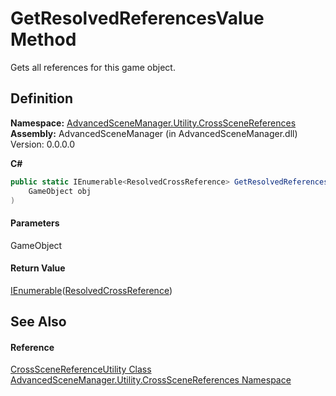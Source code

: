 # GetResolvedReferencesValue Method

Gets all references for this game object.

## Definition

**Namespace:** [AdvancedSceneManager.Utility.CrossSceneReferences](N_AdvancedSceneManager_Utility_CrossSceneReferences.md)\
**Assembly:** AdvancedSceneManager (in AdvancedSceneManager.dll) Version: 0.0.0.0

**C#**

```c#
public static IEnumerable<ResolvedCrossReference> GetResolvedReferencesValue(
	GameObject obj
)
```

#### Parameters

&#x20; GameObject&#x20;

#### Return Value

[IEnumerable](https://learn.microsoft.com/dotnet/api/system.collections.generic.ienumerable-1)([ResolvedCrossReference](T_AdvancedSceneManager_Utility_CrossSceneReferences_ResolvedCrossReference.md))

## See Also

#### Reference

[CrossSceneReferenceUtility Class](T_AdvancedSceneManager_Utility_CrossSceneReferences_CrossSceneReferenceUtility.md)\
[AdvancedSceneManager.Utility.CrossSceneReferences Namespace](N_AdvancedSceneManager_Utility_CrossSceneReferences.md)
